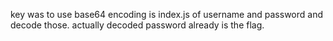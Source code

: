 key was to use base64 encoding is index.js of username and password and decode those.
actually decoded password already is the flag.
